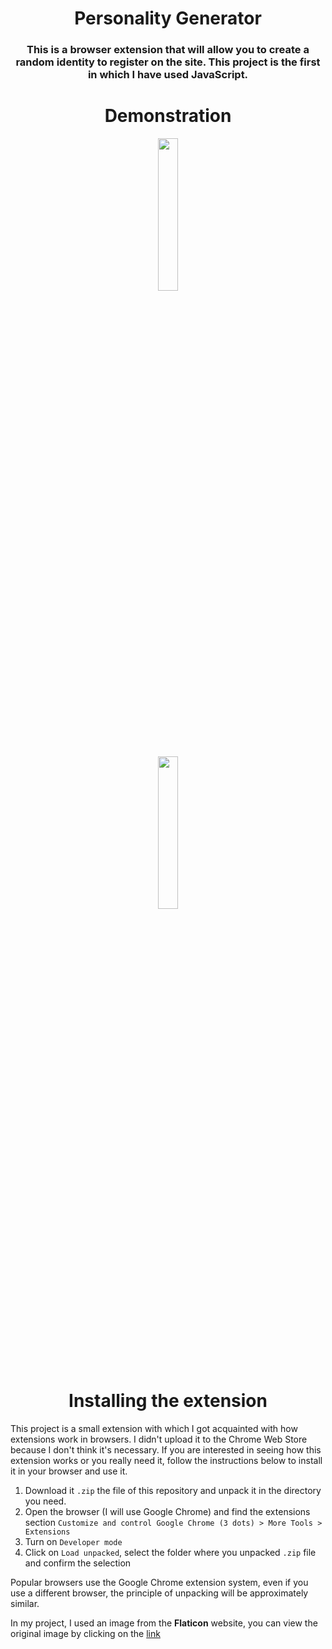 <h1 align="center">Personality Generator</h1>
<h3 align="center">This is a browser extension that will allow you to create a random identity to register on the site. This project is the first in which I have used JavaScript.</h3>

<h1 align="center">Demonstration</h1>
<p align="center"><img src="https://media.discordapp.net/attachments/967792782297170062/1059473316575969300/image.png" width="25%"></p>
<p align="center"><img src="https://media.discordapp.net/attachments/967792782297170062/1059473444393209908/image.png" width="25%"></p>

<h1 align="center">Installing the extension</h1>

This project is a small extension with which I got acquainted with how extensions work in browsers. I didn't upload it to the Chrome Web Store because I don't think it's necessary. If you are interested in seeing how this extension works or you really need it, follow the instructions below to install it in your browser and use it.

1. Download it `.zip` the file of this repository and unpack it in the directory you need.
2. Open the browser (I will use Google Chrome) and find the extensions section `Customize and control Google Chrome (3 dots) > More Tools > Extensions`
3. Turn on `Developer mode`
4. Click on `Load unpacked`, select the folder where you unpacked `.zip` file and confirm the selection

Popular browsers use the Google Chrome extension system, even if you use a different browser, the principle of unpacking will be approximately similar.

In my project, I used an image from the **Flaticon** website, you can view the original image by clicking on the [link](https://www.flaticon.com/free-icons/anonymous)
